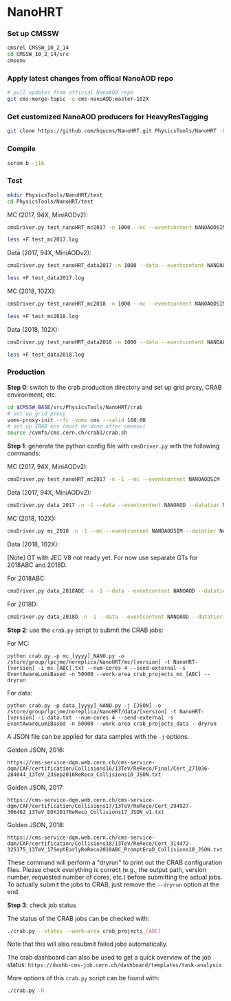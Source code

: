# NanoHRT

### Set up CMSSW

```bash
cmsrel CMSSW_10_2_14
cd CMSSW_10_2_14/src
cmsenv
```

### Apply latest changes from offical NanoAOD repo

```bash
# pull updates from official NanoAOD repo
git cms-merge-topic -u cms-nanoAOD:master-102X
```

### Get customized NanoAOD producers for HeavyResTagging

```bash
git clone https://github.com/hqucms/NanoHRT.git PhysicsTools/NanoHRT -b prod/102X
```

### Compile

```bash
scram b -j16
```

### Test

```bash
mkdir PhysicsTools/NanoHRT/test
cd PhysicsTools/NanoHRT/test
```

MC (2017, 94X, MiniAODv2):

```bash
cmsDriver.py test_nanoHRT_mc2017 -n 1000 --mc --eventcontent NANOAODSIM --datatier NANOAODSIM --conditions 102X_mc2017_realistic_v6 --step NANO --nThreads 4 --era Run2_2017,run2_nanoAOD_94XMiniAODv2 --customise PhysicsTools/NanoHRT/nanoHRT_cff.nanoHRT_customizeMC --customise_commands 'process.particleLevelSequence.remove(process.genParticles2HepMCHiggsVtx);process.particleLevelSequence.remove(process.rivetProducerHTXS);process.particleLevelTables.remove(process.HTXSCategoryTable)' --filein /store/mc/RunIIFall17MiniAODv2/ZprimeToTT_M3000_W30_TuneCP2_13TeV-madgraphMLM-pythia8/MINIAODSIM/PU2017_12Apr2018_94X_mc2017_realistic_v14-v1/50000/20FF99D9-702A-E911-B801-0025904CFB86.root --fileout file:nano_mc2017.root --customise_commands "process.options = cms.untracked.PSet(wantSummary = cms.untracked.bool(True))" >& test_mc2017.log &

less +F test_mc2017.log
```

Data (2017, 94X, MiniAODv2):

```bash
cmsDriver.py test_nanoHRT_data2017 -n 1000 --data --eventcontent NANOAOD --datatier NANOAOD --conditions 102X_dataRun2_v8 --step NANO --nThreads 4 --era Run2_2017,run2_nanoAOD_94XMiniAODv2 --customise PhysicsTools/NanoHRT/nanoHRT_cff.nanoHRT_customizeData --filein /store/data/Run2017D/JetHT/MINIAOD/31Mar2018-v1/60000/1EEE02D3-E539-E811-9859-0025905A6066.root --fileout file:nano_data2017.root --customise_commands "process.options = cms.untracked.PSet(wantSummary = cms.untracked.bool(True))" >& test_data2017.log &

less +F test_data2017.log
```


MC (2018, 102X):

```bash
cmsDriver.py test_nanoHRT_mc2018 -n 1000 --mc --eventcontent NANOAODSIM --datatier NANOAODSIM --conditions 102X_upgrade2018_realistic_v18 --step NANO --nThreads 4 --era Run2_2018,run2_nanoAOD_102Xv1 --customise PhysicsTools/NanoHRT/nanoHRT_cff.nanoHRT_customizeMC --customise_commands 'process.particleLevelSequence.remove(process.genParticles2HepMCHiggsVtx);process.particleLevelSequence.remove(process.rivetProducerHTXS);process.particleLevelTables.remove(process.HTXSCategoryTable)' --filein /store/mc/RunIIAutumn18MiniAOD/ZprimeToTT_M3000_W30_TuneCP2_PSweights_13TeV-madgraphMLM-pythia8/MINIAODSIM/102X_upgrade2018_realistic_v15-v1/90000/1CFAC15C-895C-CD44-BC86-58EE90CBF456.root --fileout file:nano_mc2018.root --customise_commands "process.options = cms.untracked.PSet(wantSummary = cms.untracked.bool(True))" >& test_mc2018.log &

less +F test_mc2018.log
```

Data (2018, 102X):

```bash
cmsDriver.py test_nanoHRT_data2018 -n 1000 --data --eventcontent NANOAOD --datatier NANOAOD --conditions 102X_dataRun2_Sep2018ABC_v2 --step NANO --nThreads 4 --era Run2_2018 --customise PhysicsTools/NanoHRT/nanoHRT_cff.nanoHRT_customizeData --filein /store/data/Run2018C/JetHT/MINIAOD/17Sep2018-v1/80000/DDC38B74-3A1C-BF4B-9B01-11A3A6A4078A.root --fileout file:nano_data2018.root --customise_commands "process.options = cms.untracked.PSet(wantSummary = cms.untracked.bool(True))" >& test_data2018.log &

less +F test_data2018.log
```


### Production

**Step 0**: switch to the crab production directory and set up grid proxy, CRAB environment, etc.

```bash
cd $CMSSW_BASE/src/PhysicsTools/NanoHRT/crab
# set up grid proxy
voms-proxy-init -rfc -voms cms --valid 168:00
# set up CRAB env (must be done after cmsenv)
source /cvmfs/cms.cern.ch/crab3/crab.sh
```

**Step 1**: generate the python config file with `cmsDriver.py` with the following commands:

MC (2017, 94X, MiniAODv2):

```bash
cmsDriver.py test_nanoHRT_mc2017 -n -1 --mc --eventcontent NANOAODSIM --datatier NANOAODSIM --conditions 102X_mc2017_realistic_v6 --step NANO --nThreads 4 --era Run2_2017,run2_nanoAOD_94XMiniAODv2 --customise PhysicsTools/NanoHRT/nanoHRT_cff.nanoHRT_customizeMC --customise_commands 'process.particleLevelSequence.remove(process.genParticles2HepMCHiggsVtx);process.particleLevelSequence.remove(process.rivetProducerHTXS);process.particleLevelTables.remove(process.HTXSCategoryTable)' --filein file:step-1.root --fileout file:nano.root --no_exec
```

Data (2017, 94X, MiniAODv2):

```bash
cmsDriver.py data_2017 -n -1 --data --eventcontent NANOAOD --datatier NANOAOD --conditions 102X_dataRun2_v8 --step NANO --nThreads 4 --era Run2_2017,run2_nanoAOD_94XMiniAODv2 --customise PhysicsTools/NanoHRT/nanoHRT_cff.nanoHRT_customizeData --filein file:step-1.root --fileout file:nano.root --no_exec
```


MC (2018, 102X):

```bash
cmsDriver.py mc_2018 -n -1 --mc --eventcontent NANOAODSIM --datatier NANOAODSIM --conditions 102X_upgrade2018_realistic_v18 --step NANO --nThreads 4 --era Run2_2018,run2_nanoAOD_102Xv1 --customise PhysicsTools/NanoHRT/nanoHRT_cff.nanoHRT_customizeMC --customise_commands 'process.particleLevelSequence.remove(process.genParticles2HepMCHiggsVtx);process.particleLevelSequence.remove(process.rivetProducerHTXS);process.particleLevelTables.remove(process.HTXSCategoryTable)' --filein file:step-1.root --fileout file:nano.root --no_exec
```

Data (2018, 102X):

[Note] GT with JEC V8 not ready yet. For now use separate GTs for 2018ABC and 2018D. 

For 2018ABC:

```bash
cmsDriver.py data_2018ABC -n -1 --data --eventcontent NANOAOD --datatier NANOAOD --conditions 102X_dataRun2_Sep2018ABC_v2 --step NANO --nThreads 4 --era Run2_2018 --customise PhysicsTools/NanoHRT/nanoHRT_cff.nanoHRT_customizeData --filein file:step-1.root --fileout file:nano.root --no_exec
```

For 2018D:

```bash
cmsDriver.py data_2018D -n -1 --data --eventcontent NANOAOD --datatier NANOAOD --conditions 102X_dataRun2_Prompt_v13 --step NANO --nThreads 4 --era Run2_2018 --customise PhysicsTools/NanoHRT/nanoHRT_cff.nanoHRT_customizeData --filein file:step-1.root --fileout file:nano.root --no_exec
```

**Step 2**: use the `crab.py` script to submit the CRAB jobs:

For MC:

`python crab.py -p mc_[yyyy]_NANO.py -o /store/group/lpcjme/noreplica/NanoHRT/mc/[version] -t NanoHRT-[version] -i mc_[ABC].txt --num-cores 4 --send-external -s EventAwareLumiBased -n 50000 --work-area crab_projects_mc_[ABC] --dryrun`

For data:

`python crab.py -p data_[yyyy]_NANO.py -j [JSON] -o /store/group/lpcjme/noreplica/NanoHRT/data/[version] -t NanoHRT-[version] -i data.txt --num-cores 4 --send-external -s EventAwareLumiBased -n 50000 --work-area crab_projects_data --dryrun`

A JSON file can be applied for data samples with the `-j` options.

Golden JSON, 2016:

```
https://cms-service-dqm.web.cern.ch/cms-service-dqm/CAF/certification/Collisions16/13TeV/ReReco/Final/Cert_271036-284044_13TeV_23Sep2016ReReco_Collisions16_JSON.txt
```

Golden JSON, 2017:

```
https://cms-service-dqm.web.cern.ch/cms-service-dqm/CAF/certification/Collisions17/13TeV/ReReco/Cert_294927-306462_13TeV_EOY2017ReReco_Collisions17_JSON_v1.txt
```

Golden JSON, 2018:

```
https://cms-service-dqm.web.cern.ch/cms-service-dqm/CAF/certification/Collisions18/13TeV/ReReco/Cert_314472-325175_13TeV_17SeptEarlyReReco2018ABC_PromptEraD_Collisions18_JSON.txt
```

These command will perform a "dryrun" to print out the CRAB configuration files. Please check everything is correct (e.g., the output path, version number, requested number of cores, etc.) before submitting the actual jobs. To actually submit the jobs to CRAB, just remove the `--dryrun` option at the end.

**Step 3**: check job status

The status of the CRAB jobs can be checked with:

```bash
./crab.py --status --work-area crab_projects_[ABC]
```

Note that this will also resubmit failed jobs automatically.

The crab dashboard can also be used to get a quick overview of the job status:
`https://dashb-cms-job.cern.ch/dashboard/templates/task-analysis`

More options of this `crab.py` script can be found with:

```bash
./crab.py -h
```
